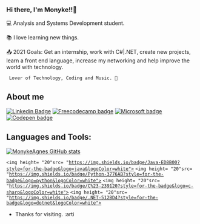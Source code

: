 ### Hi there, I'm Monyke!!👋


<p>💻 Analysis and Systems Development student.</p>
<p>📚 I love learning new things.</p>
<p>📤 2021 Goals: Get an internship, work with C#|.NET, create new projects, learn a front end language, increase my networking and help improve the world with technology.</p>

     Lover of Technology, Coding and Music. 💓
     
  
 ## About me
 [![Linkedin Badge](https://img.shields.io/badge/-LinkedIn-blue?style=flat-square&logo=Linkedin&logoColor=white&link=https://www.linkedin.com/in/monyke-agnes-3b120320b/)](https://www.linkedin.com/in/monyke-agnes-3b120320b/)
[![Freecodecamp badge](https://img.shields.io/badge/free%20code%20camp-27273D?style=for-the-badge&logo=freecodecamp&logoColor=white&link=https://www.freecodecamp.org/monykeagneslopes/)](https://www.freecodecamp.org/monykeagneslopes)
[![Microsoft badge](https://img.shields.io/badge/Microsoft-666666?style=for-the-badge&logo=microsoft&logoColor=white&link=https://docs.microsoft.com/pt-br/users/monykelopes-4319/)](https://docs.microsoft.com/pt-br/users/monykelopes-4319/)
[![Codepen badge](https://img.shields.io/badge/Codepen-000000?style=for-thebadge&logo=codepen&logoColor=white&link=https://codepen.io/monykeagnes/)](https://codepen.io/monykeagnes)

## Languages and Tools:
[![MonykeAgnes GitHub stats](https://github-readme-stats.vercel.app/api?username=monykeagnes)](https://github.com/monykeagnes/github-readme-stats)



<code><img height= "20"src= "https://img.shields.io/badge/Java-ED8B00?style=for-the-badge&logo=java&logoColor=white"></code>
<code><img height= "20"src= "https://img.shields.io/badge/Python-3776AB?style=for-the-badge&logo=python&logoColor=white"></code>
<code><img height= "20"src= "https://img.shields.io/badge/C%23-239120?style=for-the-badge&logo=c-sharp&logoColor=white"></code>
<code><img height= "20"src= "https://img.shields.io/badge/.NET-512BD4?style=for-the-badge&logo=dotnet&logoColor=white"></code>

- Thanks for visiting. :arti



     
     
     
<!--
**Monykeagnes/MonykeAgnes** is a ✨ _special_ ✨ repository because its `README.md` (this file) appears on your GitHub profile.

Here are some ideas to get you started:

- 🔭 I’m currently working on ...
- 🌱 I’m currently learning ...
- 👯 I’m looking to collaborate on ...
- 🤔 I’m looking for help with ...
- 💬 Ask me about ...
- 📫 How to reach me: ...
- 😄 Pronouns: ...
- ⚡ Fun fact: ...
-->
